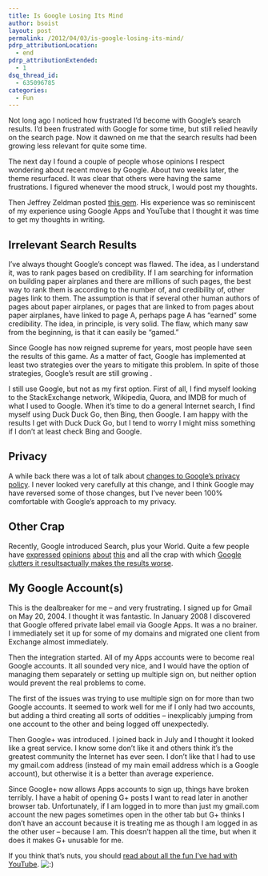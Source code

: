 ```yaml
---
title: Is Google Losing Its Mind
author: bsoist
layout: post
permalink: /2012/04/03/is-google-losing-its-mind/
pdrp_attributionLocation:
  - end
pdrp_attributionExtended:
  - 1
dsq_thread_id:
  - 635096785
categories:
  - Fun
---
```

Not long ago I noticed how frustrated I&#8217;d become with Google&#8217;s search results. I&#8217;d been frustrated with Google for some time, but still relied heavily on the search page. Now it dawned on me that the search results had been growing less relevant for quite some time.

The next day I found a couple of people whose opinions I respect wondering about recent moves by Google. About two weeks later, the theme resurfaced. It was clear that others were having the same frustrations. I figured whenever the mood struck, I would post my thoughts.

Then Jeffrey Zeldman posted [this gem][1]. His experience was so reminiscent of my experience using Google Apps and YouTube that I thought it was time to get my thoughts in writing.

## Irrelevant Search Results

I&#8217;ve always thought Google&#8217;s concept was flawed. The idea, as I understand it, was to rank pages based on credibility. If I am searching for information on building paper airplanes and there are millions of such pages, the best way to rank them is according to the number of, and credibility of, other pages link to them. The assumption is that if several other human authors of pages about paper airplanes, or pages that are linked to from pages about paper airplanes, have linked to page A, perhaps page A has &#8220;earned&#8221; some credibility. The idea, in principle, is very solid. The flaw, which many saw from the beginning, is that it can easily be &#8220;gamed.&#8221;

Since Google has now reigned supreme for years, most people have seen the results of this game. As a matter of fact, Google has implemented at least two strategies over the years to mitigate this problem. In spite of those strategies, Google&#8217;s result are still growing .

I still use Google, but not as my first option. First of all, I find myself looking to the StackExchange network, Wikipedia, Quora, and IMDB for much of what I used to Google. When it&#8217;s time to do a general Internet search, I find myself using Duck Duck Go, then Bing, then Google. I am happy with the results I get with Duck Duck Go, but I tend to worry I might miss something if I don&#8217;t at least check Bing and Google.

## Privacy

A while back there was a lot of talk about [changes to Google&#8217;s privacy policy][2]. I never looked very carefully at this change, and I think Google may have reversed some of those changes, but I&#8217;ve never been 100% comfortable with Google&#8217;s approach to my privacy.

## Other Crap

Recently, Google introduced Search, plus your World. Quite a few people have [expressed][3] [opinions][4] [about][5] [this][6] and all the crap with which [Google clutters it resultsactually makes the results worse][7].

## My Google Account(s)

This is the dealbreaker for me &#8211; and very frustrating. I signed up for Gmail on May 20, 2004. I thought it was fantastic. In January 2008 I discovered that Google offered private label email via Google Apps. It was a no brainer. I immediately set it up for some of my domains and migrated one client from Exchange almost immediately.

Then the integration started. All of my Apps accounts were to become real Google accounts. It all sounded very nice, and I would have the option of managing them separately or setting up multiple sign on, but neither option would prevent the real problems to come.

The first of the issues was trying to use multiple sign on for more than two Google accounts. It seemed to work well for me if I only had two accounts, but adding a third creating all sorts of oddities &#8211; inexplicably jumping from one account to the other and being logged off unexpectedly.

Then Google+ was introduced. I joined back in July and I thought it looked like a great service. I know some don&#8217;t like it and others think it&#8217;s the greatest community the Internet has ever seen. I don&#8217;t like that I had to use my gmail.com address (instead of my main email address which is a Google account), but otherwise it is a better than average experience.

Since Google+ now allows Apps accounts to sign up, things have broken terribly. I have a habit of opening G+ posts I want to read later in another browser tab. Unfortunately, if I am logged in to more than just my gmail.com account the new pages sometimes open in the other tab but G+ thinks I don&#8217;t have an account because it is treating me as though I am logged in as the other user &#8211; because I am. This doesn&#8217;t happen all the time, but when it does it makes G+ unusable for me.

If you think that&#8217;s nuts, you should [read about all the fun I&#8217;ve had with YouTube][8]. <img src='http://archive.whsjr.soistmann.com/oped/wp-includes/images/smilies/icon_smile.gif' alt=':)' class='wp-smiley' />

 [1]: http://www.zeldman.com/2012/03/23/why-i-am-letting-my-google-io-invitation-expire/
 [2]: http://www.washingtonpost.com/business/technology/google-tracks-consumers-across-products-users-cant-opt-out/2012/01/24/gIQArgJHOQ_story.html
 [3]: http://searchengineland.com/google-plus-connections-are-the-new-link-107985?utm_source=feedburner&utm_medium=feed&utm_campaign=feed
 [4]: http://www.stevenlevy.com/index.php/01/12/is-too-much-plus-is-a-minus-for-google
 [5]: http://news.cnet.com/8301-1023_3-57358850-93/why-google-is-ditching-search/
 [6]: http://pandodaily.com/2012/01/24/larry-page-to-googlers-if-you-dont-get-spyw-work-somewhere-else/
 [7]: http://scripting.com/stories/2012/01/12/couldBingSeriouslyChalleng.html
 [8]: http://archive.whsjr.soistmann.com/work/2012/04/03/google-accounts-nonsense/